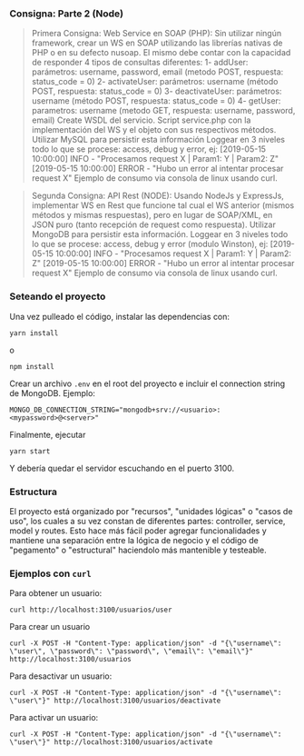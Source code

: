 ### Consigna: Parte 2 (Node)

> Primera Consigna: Web Service en SOAP (PHP):
> Sin utilizar ningún framework, crear un WS en SOAP utilizando las librerías nativas de PHP o en su defecto nusoap.
> El mismo debe contar con la capacidad de responder 4 tipos de consultas diferentes:
> 1- addUser: parámetros: username, password, email (metodo POST, respuesta: status_code = 0)
> 2- activateUser: parámetros: username (método POST, respuesta: status_code = 0)
> 3- deactivateUser: parámetros: username (método POST, respuesta: status_code = 0)
> 4- getUser: parametros: username (metodo GET, respuesta: username, password, email)
> Create WSDL del servicio.
> Script service.php con la implementación del WS y el objeto con sus respectivos métodos.
> Utilizar MySQL para persistir esta información
> Loggear en 3 niveles todo lo que se procese: access, debug y error, ej:
> [2019-05-15 10:00:00] INFO - "Procesamos request X | Param1: Y | Param2: Z"
> [2019-05-15 10:00:00] ERROR - "Hubo un error al intentar procesar request X"
> Ejemplo de consumo via consola de linux usando curl.

> Segunda Consigna: API Rest (NODE):
> Usando NodeJs y ExpressJs, implementar WS en Rest que funcione tal cual el WS anterior (mismos métodos y mismas
> respuestas), pero en lugar de SOAP/XML, en JSON puro (tanto recepción de request como respuesta).
> Utilizar MongoDB para persistir esta información.
> Loggear en 3 niveles todo lo que se procese: access, debug y error (modulo Winston), ej:
> [2019-05-15 10:00:00] INFO - "Procesamos request X | Param1: Y | Param2: Z"
> [2019-05-15 10:00:00] ERROR - "Hubo un error al intentar procesar request X"
> Ejemplo de consumo via consola de linux usando curl.

### Seteando el proyecto

Una vez pulleado el código, instalar las dependencias con:

```
yarn install
```

o

```
npm install
```

Crear un archivo `.env` en el root del proyecto e incluir el connection string de MongoDB. Ejemplo:

```
MONGO_DB_CONNECTION_STRING="mongodb+srv://<usuario>:<mypassword>@<server>"
```

Finalmente, ejecutar

```
yarn start
```

Y debería quedar el servidor escuchando en el puerto 3100.

### Estructura

El proyecto está organizado por "recursos", "unidades lógicas" o "casos de uso", los cuales a su vez constan de diferentes partes: controller, service, model y routes. Esto hace más fácil poder agregar funcionalidades y mantiene una separación entre la lógica de negocio y el código de "pegamento" o "estructural" haciendolo más mantenible y testeable.

### Ejemplos con `curl`

Para obtener un usuario:

```
curl http://localhost:3100/usuarios/user
```

Para crear un usuario

```
curl -X POST -H "Content-Type: application/json" -d "{\"username\": \"user\", \"password\": \"password\", \"email\": \"email\"}" http://localhost:3100/usuarios
```

Para desactivar un usuario:

```
curl -X POST -H "Content-Type: application/json" -d "{\"username\": \"user\"}" http://localhost:3100/usuarios/deactivate
```

Para activar un usuario:

```
curl -X POST -H "Content-Type: application/json" -d "{\"username\": \"user\"}" http://localhost:3100/usuarios/activate
```
